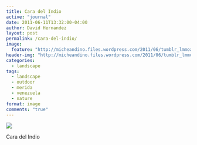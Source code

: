 ```yaml
---
title: Cara del Indio
active: "journal"
date: 2011-06-11T13:32:00-04:00
author: David Hernandez
layout: post
permalink: /cara-del-indio/
image:
  feature: "http://micheandino.files.wordpress.com/2011/06/tumblr_lmmoa5ur8h1qa1qgjo1_r1_1280.jpg"
header-img: "http://micheandino.files.wordpress.com/2011/06/tumblr_lmmoa5ur8h1qa1qgjo1_r1_1280.jpg"
categories:
  - landscape
tags:
  - landscape
  - outdoor
  - merida
  - venezuela
  - nature
format: image
comments: "true"
---
```

<a href="http://micheandino.files.wordpress.com/2011/04/tumblr_lk5xxgwswo1qzqummo1_1280.jpg" class="popup"  title="Cara del Indio" data-caption="© 2011 by David Hernández"><img src="http://micheandino.files.wordpress.com/2011/04/tumblr_lk5xxgwswo1qzqummo1_1280.jpg"></a>

Cara del Indio
